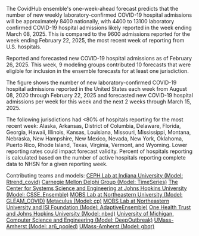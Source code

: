 The CovidHub ensemble's one-week-ahead forecast predicts that the number of new weekly laboratory-confirmed COVID-19 hospital admissions will be approximately 8400 nationally, with 4400 to 13100 laboratory confirmed COVID-19 hospital admissions likely reported in the week ending March 08, 2025. This is compared to the 9600 admissions reported for the week ending February 22, 2025, the most recent week of reporting from U.S. hospitals. 

Reported and forecasted new COVID-19 hospital admissions as of February 26, 2025. This week, 9 modeling groups contributed 10 forecasts that were eligible for inclusion in the ensemble forecasts for at least one jurisdiction.

The figure shows the number of new laboratory-confirmed COVID-19 hospital admissions reported in the United States each week from August 08, 2020 through February 22, 2025 and forecasted new COVID-19 hospital admissions per week for this week and the next 2 weeks through March 15, 2025.

The following jurisdictions had <80% of hospitals reporting for the most recent week: Alaska, Arkansas, District of Columbia, Delaware, Florida, Georgia, Hawaii, Illinois, Kansas, Louisiana, Missouri, Mississippi, Montana, Nebraska, New Hampshire, New Mexico, Nevada, New York, Oklahoma, Puerto Rico, Rhode Island, Texas, Virginia, Vermont, and Wyoming. Lower reporting rates could impact forecast validity. Percent of hospitals reporting is calculated based on the number of active hospitals reporting complete data to NHSN for a given reporting week.

Contributing teams and models:
[CEPH Lab at Indiana University (Model: Rtrend_covid)](https://publichealth.indiana.edu/research/faculty-directory/profile.html?user=majelli)
[Carnegie Mellon Delphi Group (Model: TimeSeries)](https://github.com/cmu-delphi/exploration-tooling/)
[The Center for Systems Science and Engineering at Johns Hopkins University (Model: CSSE_Ensemble)](NA)
[MOBS Lab at Northeastern University (Model: GLEAM_COVID)](https://www.mobs-lab.org/)
[Metaculus (Model: cp)](https://www.metaculus.com/questions/30049/us-covid-hospitalization-forecasts-2024-25/)
[MOBS Lab at Northeastern University and ISI Foundation (Model: AdaptiveEnsemble)](https://www.isi.it/)
[One Health Trust and Johns Hopkins University (Model: nbxd)](https://github.com/CDDEP-DC/nbeats-xd)
[University of Michigan, Computer Science and Engineering (Model: DeepOutbreak)](https://alrodri.engin.umich.edu/)
[UMass-Amherst (Model: ar6_pooled)](https://github.com/reichlab/idmodels)
[UMass-Amherst (Model: gbqr)](https://github.com/reichlab/idmodels)
